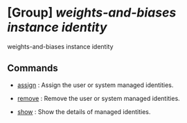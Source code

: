 # [Group] _weights-and-biases instance identity_

weights-and-biases instance identity

## Commands

- [assign](/Commands/weights-and-biases/instance/identity/_assign.md)
: Assign the user or system managed identities.

- [remove](/Commands/weights-and-biases/instance/identity/_remove.md)
: Remove the user or system managed identities.

- [show](/Commands/weights-and-biases/instance/identity/_show.md)
: Show the details of managed identities.
